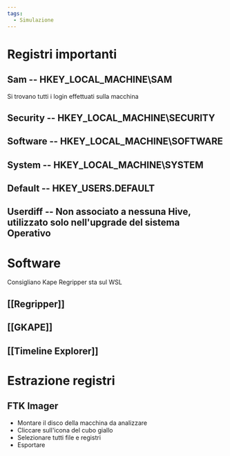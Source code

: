 ```yaml
---
tags:
  - Simulazione
---
```


# Registri importanti

## Sam -- HKEY_LOCAL_MACHINE\SAM

Si trovano tutti i login effettuati sulla macchina
## Security -- HKEY_LOCAL_MACHINE\SECURITY
## Software -- HKEY_LOCAL_MACHINE\SOFTWARE
## System -- HKEY_LOCAL_MACHINE\SYSTEM
## Default -- HKEY_USERS\.DEFAULT

## Userdiff -- Non associato a nessuna Hive, utilizzato solo nell'upgrade del sistema Operativo

# Software


Consigliano Kape
Regripper sta sul WSL

## [[Regripper]]

## [[GKAPE]]

## [[Timeline Explorer]]



# Estrazione registri

## FTK Imager

- Montare il disco della macchina da analizzare
- Cliccare sull'icona del cubo giallo
- Selezionare tutti file e registri
- Esportare